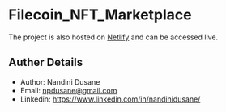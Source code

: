 # Filecoin_NFT_Marketplace

The project is also hosted on [Netlify](https://filecoin-nft-marketplace.netlify.app/) and can be accessed live.

## Auther Details
- Author: Nandini Dusane
- Email: npdusane@gmail.com
- Linkedin: https://www.linkedin.com/in/nandinidusane/
